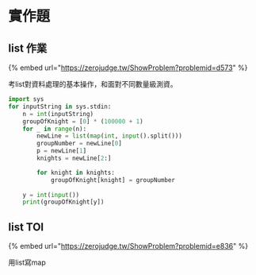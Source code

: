 # 實作題

## list 作業

{% embed url="https://zerojudge.tw/ShowProblem?problemid=d573" %}

考list對資料處理的基本操作，和面對不同數量級測資。

```python
import sys
for inputString in sys.stdin:
    n = int(inputString)
    groupOfKnight = [0] * (100000 + 1)
    for _ in range(n):
        newLine = list(map(int, input().split()))
        groupNumber = newLine[0]
        p = newLine[1]
        knights = newLine[2:]

        for knight in knights:
            groupOfKnight[knight] = groupNumber
            
    y = int(input())
    print(groupOfKnight[y])
```

## list TOI

{% embed url="https://zerojudge.tw/ShowProblem?problemid=e836" %}

用list寫map

